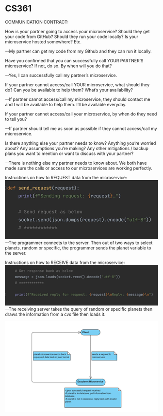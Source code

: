 # CS361

COMMUNICATION CONTRACT:

How is your partner going to access your microservice? Should they get your code from GitHub? Should they run your code locally? Is your microservice hosted somewhere? Etc.

--My partner can get my code from my Github and they can run it locally.

Have you confirmed that you can successfully call YOUR PARTNER’S microservice? If not, do so. By when will you do that?

--Yes, I can successfully call my partner’s microservice.

If your partner cannot access/call YOUR microservice, what should they do? Can you be available to help them? What’s your availability?

--If partner cannot access/call my microservice, they should contact me and I will be available to help them. I’ll be available everyday.

If your partner cannot access/call your microservice, by when do they need to tell you?

--If partner should tell me as soon as possible if they cannot access/call my microservice.

Is there anything else your partner needs to know? Anything you’re worried about? Any assumptions you’re making? Any other mitigations / backup plans you want to mention or want to discuss with your partner?

--There is nothing else my partner needs to know about. We both have made sure the calls or access to our microservices are working perfectly.

Instructions on how to REQUEST data from the microservice:
![alt text](./request_sample.JPG)
--The programmer connects to the server. Then out of two ways to select planets, random or specific, the programmer sends the planet variable to the server.

Instructions on how to RECEIVE data from the microservice:
![alt text](./receive_sample.JPG)
--The receiving server takes the query of random or specific planets then draws the information from a cvs file then loads it.



![alt text](./microservice_uml.JPG)






